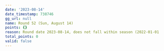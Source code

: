 ```yaml
---
date: '2023-08-14'
date_timestamp: 738746
gg_url: null
name: Round 52 (Sun, August 14)
points: {}
reason: Round date 2023-08-14, does not fall within season (2022-01-01 to 2022-12-30)
total_points: 0
valid: false
---
```

